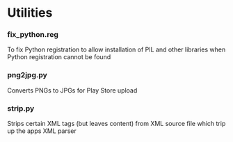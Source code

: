 # Utilities

### fix_python.reg
To fix Python registration to allow installation of PIL and other libraries when Python registration cannot be found

### png2jpg.py
Converts PNGs to JPGs for Play Store upload

### strip.py
Strips certain XML tags (but leaves content) from XML source file which trip up the apps XML parser